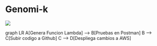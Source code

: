 

**Genomi-k**
=============
![](https://admin-genomik-ng-assets.s3.amazonaws.com/images/github_cover.png)




graph LR
A[Genera Funcion Lambda] --> B[Pruebas en Postman]
B --> C[Subir codigo a Github]
C --> D[Despliega cambios a AWS]
